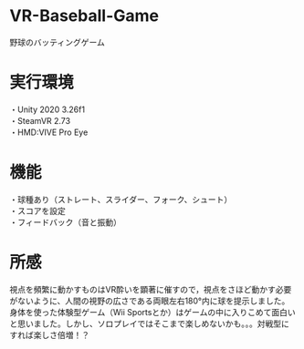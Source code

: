 # VR-Baseball-Game
野球のバッティングゲーム <Br>

# 実行環境
・Unity 2020 3.26f1 <Br>
・SteamVR 2.73 <Br>
・HMD:VIVE Pro Eye <Br>
  
# 機能
・球種あり（ストレート、スライダー、フォーク、シュート） <Br>
・スコアを設定 <Br>
・フィードバック（音と振動）

# 所感
視点を頻繁に動かすものはVR酔いを顕著に催すので，視点をさほど動かす必要がないように、人間の視野の広さである両眼左右180°内に球を提示しました。<BR>
身体を使った体験型ゲーム（Wii Sportsとか）はゲームの中に入りこめて面白いと思いました。しかし、ソロプレイではそこまで楽しめないかも。。。対戦型にすれば楽しさ倍増！？<Br>
